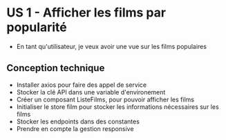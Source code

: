 # US 1 - Afficher les films par popularité

- En tant qu'utilisateur, je veux avoir une vue sur les films populaires

## Conception technique
- Installer axios pour faire des appel de service
- Stocker la clé API dans une variable d'environement
- Créer un composant ListeFilms, pour pouvoir afficher les films
- Initialiser le store film pour stocker les informations nécessaires sur les films
- Stocker les endpoints dans des constantes
- Prendre en compte la gestion responsive